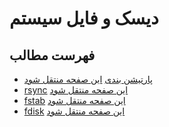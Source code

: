 # دیسک و فایل سیستم

## فهرست مطالب
- [پارتیشن بندی](./content/partitioning) [این صفحه منتقل شود](https://wiki.archusers.ir/index.php/%D9%BE%D8%A7%D8%B1%D8%AA%DB%8C%D8%B4%D9%86_%D8%A8%D9%86%D8%AF%DB%8C)
- [rsync](./content/rsync) [این صفحه منتقل شود](https://wiki.archusers.ir/index.php/Full_system_backup_with_rsync)
- [fstab](./content/fstab) [این صفحه منتقل شود](https://wiki.archusers.ir/index.php/Fstab)
- [fdisk](./content/fdisk) [این صفحه منتقل شود](https://wiki.archusers.ir/index.php/Fdisk)


